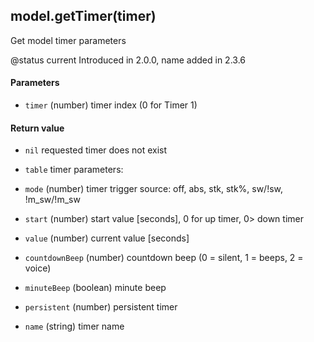 <!-- This file was generated by the script. Do not edit it, any changes will be lost! -->

## model.getTimer(timer)



Get model timer parameters

@status current Introduced in 2.0.0, name added in 2.3.6


#### Parameters

* `timer` (number) timer index (0 for Timer 1)



#### Return value

* `nil` requested timer does not exist

* `table` timer parameters:
 * `mode` (number) timer trigger source: off, abs, stk,  stk%, sw/!sw, !m_sw/!m_sw
 * `start` (number) start value [seconds], 0 for up timer, 0> down timer
 * `value` (number) current value [seconds]
 * `countdownBeep` (number) countdown beep (0­ = silent, 1 =­ beeps, 2­ = voice)
 * `minuteBeep` (boolean) minute beep
 * `persistent` (number) persistent timer
 * `name` (string) timer name



